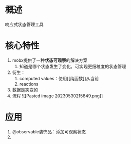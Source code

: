 # 概述
响应式状态管理工具
# 核心特性
1. mobx提供了一种**状态可观察**的解决方案
	1. 知道是哪个状态发生了变化，可实现更细粒度的状态管理
2. 衍生：
	1. computed values：使用[[纯函数]]从当前 
	2. reactions
3. 数据是突变的
4. 流程 ![[Pasted image 20230530215849.png]] 

# 应用
1. @observable装饰品：添加可观察状态
2. 